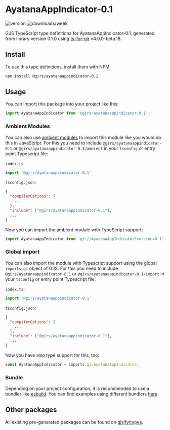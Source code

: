 
# AyatanaAppIndicator-0.1

![version](https://img.shields.io/npm/v/@girs/ayatanaappindicator-0.1)
![downloads/week](https://img.shields.io/npm/dw/@girs/ayatanaappindicator-0.1)


GJS TypeScript type definitions for AyatanaAppIndicator-0.1, generated from library version 0.1.0 using [ts-for-gir](https://github.com/gjsify/ts-for-gir) v4.0.0-beta.18.


## Install

To use this type definitions, install them with NPM:
```bash
npm install @girs/ayatanaappindicator-0.1
```

## Usage

You can import this package into your project like this:
```ts
import AyatanaAppIndicator from '@girs/ayatanaappindicator-0.1';
```

### Ambient Modules

You can also use [ambient modules](https://github.com/gjsify/ts-for-gir/tree/main/packages/cli#ambient-modules) to import this module like you would do this in JavaScript.
For this you need to include `@girs/ayatanaappindicator-0.1` or `@girs/ayatanaappindicator-0.1/ambient` in your `tsconfig` or entry point Typescript file:

`index.ts`:
```ts
import '@girs/ayatanaappindicator-0.1'
```

`tsconfig.json`:
```json
{
  "compilerOptions": {
    ...
  },
  "include": ["@girs/ayatanaappindicator-0.1"],
  ...
}
```

Now you can import the ambient module with TypeScript support: 

```ts
import AyatanaAppIndicator from 'gi://AyatanaAppIndicator?version=0.1';
```

### Global import

You can also import the module with Typescript support using the global `imports.gi` object of GJS.
For this you need to include `@girs/ayatanaappindicator-0.1` or `@girs/ayatanaappindicator-0.1/import` in your `tsconfig` or entry point Typescript file:

`index.ts`:
```ts
import '@girs/ayatanaappindicator-0.1'
```

`tsconfig.json`:
```json
{
  "compilerOptions": {
    ...
  },
  "include": ["@girs/ayatanaappindicator-0.1"],
  ...
}
```

Now you have also type support for this, too:

```ts
const AyatanaAppIndicator = imports.gi.AyatanaAppIndicator;
```

### Bundle

Depending on your project configuration, it is recommended to use a bundler like [esbuild](https://esbuild.github.io/). You can find examples using different bundlers [here](https://github.com/gjsify/ts-for-gir/tree/main/examples).

## Other packages

All existing pre-generated packages can be found on [gjsify/types](https://github.com/gjsify/types).

